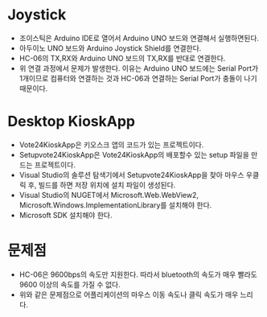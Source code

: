 # Joystick

* 조이스틱은 Arduino IDE로 열어서 Arduino UNO 보드와 연결해서 실행하면된다.
* 아두이노 UNO 보드와 Arduino Joystick Shield를 연결한다.
* HC-06의 TX,RX와 Arduino UNO 보드의 TX,RX를 반대로 연결한다.
* 위 연결 과정에서 문제가 발생한다. 이유는 Arduino UNO 보드에는 Serial Port가 1개이므로 컴퓨터와 연결하는 것과 HC-06과 연결하는 Serial Port가 충돌이 나기 때문이다.

# Desktop KioskApp
* Vote24KioskApp은 키오스크 앱의 코드가 있는 프로젝트이다.
* Setupvote24KioskApp은 Vote24KioskApp의 배포할수 있는 setup 파일을 만드는 프로젝트이다.
* Visual Studio의 솔루션 탐색기에서 Setupvote24KioskApp을 찾아 마우스 우클릭 후, 빌드를 하면 저장 위치에 설치 파일이 생성된다.
* Visual Studio의 NUGET에서 Microsoft.Web.WebView2, Microsoft.Windows.ImplementationLibrary를 설치해야 한다. 
* Microsoft SDK 설치해야 한다.

# 문제점
* HC-06은 9600bps의 속도만 지원한다. 따라서 bluetooth의 속도가 매우 빨라도 9600 이상의 속도를 가질 수 없다.
* 위와 같은 문제점으로 어플리케이션의 마우스 이동 속도나 클릭 속도가 매우 느리다. 
